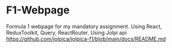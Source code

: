 # F1-Webpage
Formula 1 webpage for my mandatory assignment. Using React, ReduxToolkit, Query, ReactRouter.
Using Jolpi api https://github.com/jolpica/jolpica-f1/blob/main/docs/README.md
